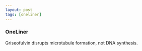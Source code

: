 ```yaml
---
layout: post
tags: [oneliner]
---
```



### OneLiner

Griseofulvin disrupts microtubule formation, not DNA synthesis.

